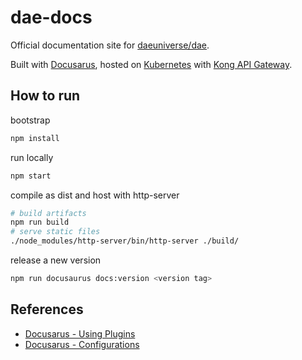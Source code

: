 # dae-docs

Official documentation site for [daeuniverse/dae](https://github.com/daeuniverse/dae).

Built with [Docusarus](https://docusaurus.io/), hosted on [Kubernetes](http://kubernetes.io/) with [Kong API Gateway](https://github.com/Kong/kong).

## How to run

bootstrap

```bash
npm install
```

run locally

```bash
npm start
```

compile as dist and host with http-server

```bash
# build artifacts
npm run build
# serve static files
./node_modules/http-server/bin/http-server ./build/
```

release a new version

```bash
npm run docusaurus docs:version <version tag>
```

## References

- [Docusarus - Using Plugins](https://docusaurus.io/docs/next/using-plugins#using-themes)
- [Docusarus - Configurations](https://docusaurus.io/docs/next/configuration#theme-plugin-and-preset-configurations)
